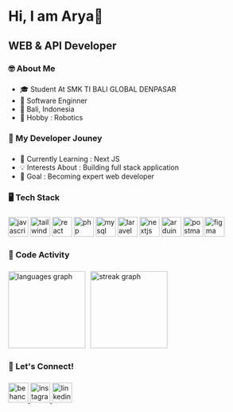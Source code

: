 <h1 align="left">Hi, I am Arya👋</h1>

###

<h2 align="left">WEB & API Developer</h2>

###

<h3 align="left">🤓 About Me</h3>

###

<ul>
  <li>🎓 Student At SMK TI BALI GLOBAL DENPASAR</li>
  <li>🔧 Software Enginner</li> 
  <li>📍 Bali, Indonesia</li>  
  <li>🤖 Hobby : Robotics</li>  
</ul>

###

<h3 align="left">🚀 My Developer Jouney</h3>

###

<ul>
  <li>🌱 Currently Learning : Next JS</li>
  <li>💡 Interests About : Building full stack application</li> 
  <li>🎯 Goal : Becoming expert web developer</li> 
</ul>

###

<h3 align="left">🖥️ Tech Stack</h3>

###

<div align="left">
  <img src="https://img.shields.io/badge/JavaScript-F7DF1E?logo=javascript&logoColor=black&style=for-the-badge" height="40" alt="javascript logo"  />
  <img src="https://img.shields.io/badge/Tailwind CSS-06B6D4?logo=tailwindcss&logoColor=black&style=for-the-badge" height="40" alt="tailwindcss logo"  />
  <img src="https://img.shields.io/badge/React-61DAFB?logo=react&logoColor=black&style=for-the-badge" height="40" alt="react logo"  />
  <img src="https://img.shields.io/badge/PHP-777BB4?logo=php&logoColor=black&style=for-the-badge" height="40" alt="php logo"  />
  <img src="https://img.shields.io/badge/MySQL-4479A1?logo=mysql&logoColor=white&style=for-the-badge" height="40" alt="mysql logo"  />
  <img src="https://img.shields.io/badge/Laravel-FF2D20?logo=laravel&logoColor=white&style=for-the-badge" height="40" alt="laravel logo"  />
  <img src="https://img.shields.io/badge/Next.js-000000?logo=nextdotjs&logoColor=white&style=for-the-badge" height="40" alt="nextjs logo"  />
  <img src="https://img.shields.io/badge/Arduino-00979D?logo=arduino&logoColor=white&style=for-the-badge" height="40" alt="arduino logo"  />
  <img src="https://img.shields.io/badge/Postman-FF6C37?logo=postman&logoColor=black&style=for-the-badge" height="40" alt="postman logo"  />
  <img src="https://img.shields.io/badge/Figma-F24E1E?logo=figma&logoColor=white&style=for-the-badge" height="40" alt="figma logo"  />
</div>

###


<h3 align="left">🌟 Code Activity</h3>

###

<div align="left">
  <img src="https://github-readme-stats.vercel.app/api/top-langs?username=aryndraa&locale=en&hide_title=false&layout=compact&card_width=320&langs_count=4&theme=aura&hide_border=false&order=2" height="155" alt="languages graph"  />
  <img width="2" />
  <img src="https://streak-stats.demolab.com?user=aryndraa&locale=en&mode=weekly&theme=aura&hide_border=false&border_radius=5&order=3" height="155" alt="streak graph"  />
</div>

###

<h3 align="left">🤝 Let's Connect!</h3>

###

<div align="left">
  <a href="https://www.behance.net/arygrapdesign" target="_blank">
    <img src="https://img.shields.io/static/v1?message=Behance&logo=behance&label=&color=1769ff&logoColor=white&labelColor=&style=for-the-badge" height="40" alt="behance logo"  />
  </a>
  <a href="https://www.instagram.com/aryandrxx/" target="_blank">
    <img src="https://img.shields.io/static/v1?message=Instagram&logo=instagram&label=&color=E4405F&logoColor=white&labelColor=&style=for-the-badge" height="40" alt="instagram logo"  />
  </a>
  <a href="https://www.linkedin.com/in/mahendra-arya-12a6a130b/?trk=opento_sprofile_details" target="_blank">
    <img src="https://img.shields.io/static/v1?message=LinkedIn&logo=linkedin&label=&color=0077B5&logoColor=white&labelColor=&style=for-the-badge" height="40" alt="linkedin logo"  />
  </a>
</div>
